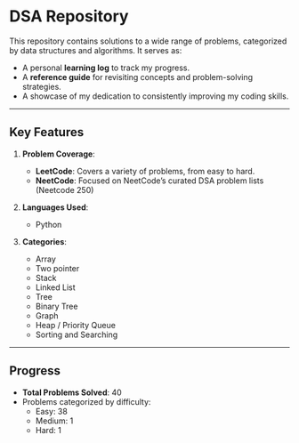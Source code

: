 # **DSA Repository**

This repository contains solutions to a wide range of problems, categorized by data structures and algorithms. It serves as:
- A personal **learning log** to track my progress.
- A **reference guide** for revisiting concepts and problem-solving strategies.
- A showcase of my dedication to consistently improving my coding skills.

---

## **Key Features**
1. **Problem Coverage**:
   - **LeetCode**: Covers a variety of problems, from easy to hard.
   - **NeetCode**: Focused on NeetCode’s curated DSA problem lists (Neetcode 250)

2. **Languages Used**:
   - Python

3. **Categories**:
   - Array
   - Two pointer
   - Stack
   - Linked List
   - Tree
   - Binary  Tree
   - Graph
   - Heap / Priority Queue
   - Sorting and Searching

---

## **Progress**
- **Total Problems Solved**: 40
- Problems categorized by difficulty:
  - Easy: 38
  - Medium: 1
  - Hard: 1
